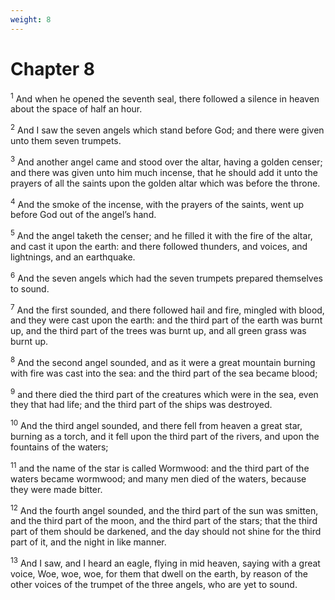 ```yaml
---
weight: 8
---
```


# Chapter 8

<sup>1</sup> And when he opened the seventh seal, there followed a silence in heaven about the space of half an hour. 

<sup>2</sup> And I saw the seven angels which stand before God; and there were given unto them seven trumpets. 

<sup>3</sup> And another angel came and stood over the altar, having a golden censer; and there was given unto him much incense, that he should add it unto the prayers of all the saints upon the golden altar which was before the throne. 

<sup>4</sup> And the smoke of the incense, with the prayers of the saints, went up before God out of the angel’s hand. 

<sup>5</sup> And the angel taketh the censer; and he filled it with the fire of the altar, and cast it upon the earth: and there followed thunders, and voices, and lightnings, and an earthquake. 

<sup>6</sup> And the seven angels which had the seven trumpets prepared themselves to sound. 

<sup>7</sup> And the first sounded, and there followed hail and fire, mingled with blood, and they were cast upon the earth: and the third part of the earth was burnt up, and the third part of the trees was burnt up, and all green grass was burnt up. 

<sup>8</sup> And the second angel sounded, and as it were a great mountain burning with fire was cast into the sea: and the third part of the sea became blood; 

<sup>9</sup> and there died the third part of the creatures which were in the sea, even they that had life; and the third part of the ships was destroyed. 

<sup>10</sup> And the third angel sounded, and there fell from heaven a great star, burning as a torch, and it fell upon the third part of the rivers, and upon the fountains of the waters; 

<sup>11</sup> and the name of the star is called Wormwood: and the third part of the waters became wormwood; and many men died of the waters, because they were made bitter. 

<sup>12</sup> And the fourth angel sounded, and the third part of the sun was smitten, and the third part of the moon, and the third part of the stars; that the third part of them should be darkened, and the day should not shine for the third part of it, and the night in like manner. 

<sup>13</sup> And I saw, and I heard an eagle, flying in mid heaven, saying with a great voice, Woe, woe, woe, for them that dwell on the earth, by reason of the other voices of the trumpet of the three angels, who are yet to sound. 


